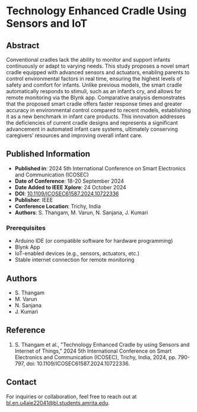 # Technology Enhanced Cradle Using Sensors and IoT

## Abstract
Conventional cradles lack the ability to monitor and support infants continuously or adapt to varying needs. This study proposes a novel smart cradle equipped with advanced sensors and actuators, enabling parents to control environmental factors in real time, ensuring the highest levels of safety and comfort for infants. Unlike previous models, the smart cradle automatically responds to stimuli, such as an infant’s cry, and allows for remote monitoring via the Blynk app. Comparative analysis demonstrates that the proposed smart cradle offers faster response times and greater accuracy in environmental control compared to recent models, establishing it as a new benchmark in infant care products. This innovation addresses the deficiencies of current cradle designs and represents a significant advancement in automated infant care systems, ultimately conserving caregivers’ resources and improving overall infant care.

## Published Information
- **Published in**: 2024 5th International Conference on Smart Electronics and Communication (ICOSEC)
- **Date of Conference**: 18-20 September 2024
- **Date Added to IEEE Xplore**: 24 October 2024
- **DOI**: [10.1109/ICOSEC61587.2024.10722336](https://doi.org/10.1109/ICOSEC61587.2024.10722336)
- **Publisher**: IEEE
- **Conference Location**: Trichy, India
- **Authors**: S. Thangam, M. Varun, N. Sanjana, J. Kumari

### Prerequisites
- Arduino IDE (or compatible software for hardware programming)
- Blynk App
- IoT-enabled devices (e.g., sensors, actuators, etc.)
- Stable internet connection for remote monitoring


## Authors
- S. Thangam
- M. Varun
- N. Sanjana
- J. Kumari

## Reference
1. S. Thangam et al., "Technology Enhanced Cradle by using Sensors and Internet of Things," 2024 5th International Conference on Smart Electronics and Communication (ICOSEC), Trichy, India, 2024, pp. 790-797, doi: 10.1109/ICOSEC61587.2024.10722336.

## Contact
For inquiries or collaboration, feel free to reach out at [bl.en.u4aie22041@bl.students.amrita.edu](mailto:bl.en.u4aie22041@bl.students.amrita.edu).
